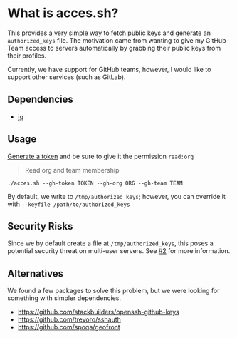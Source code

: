 # What is acces.sh?

This provides a very simple way to fetch public keys and generate an
`authorized_keys` file. The motivation came from wanting to give my GitHub
Team access to servers automatically by grabbing their public keys from
their profiles.

Currently, we have support for GitHub teams, however, I would like to support
other services (such as GitLab).

## Dependencies

* [jq](https://stedolan.github.io/jq/download/)

## Usage
[Generate a token](https://github.com/settings/tokens) and be sure to give it the permission `read:org`
> Read org and team membership

`./acces.sh --gh-token TOKEN --gh-org ORG --gh-team TEAM`

By default, we write to `/tmp/authorized_keys`; however, you can override it with `--keyfile /path/to/authorized_keys`

## Security Risks
Since we by default create a file at `/tmp/authorized_keys`, this poses a
potential security threat on multi-user servers. See [#2](https://github.com/FatBoyXPC/acces.sh/issues/2)
for more information.

## Alternatives
We found a few packages to solve this problem, but we were looking for something
with simpler dependencies.

* https://github.com/stackbuilders/openssh-github-keys
* https://github.com/trevoro/sshauth
* https://github.com/spoqa/geofront
